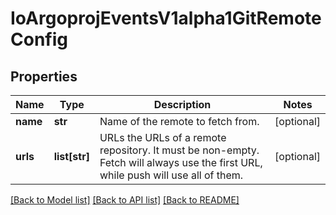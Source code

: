 # IoArgoprojEventsV1alpha1GitRemoteConfig

## Properties
Name | Type | Description | Notes
------------ | ------------- | ------------- | -------------
**name** | **str** | Name of the remote to fetch from. | [optional] 
**urls** | **list[str]** | URLs the URLs of a remote repository. It must be non-empty. Fetch will always use the first URL, while push will use all of them. | [optional] 

[[Back to Model list]](../README.md#documentation-for-models) [[Back to API list]](../README.md#documentation-for-api-endpoints) [[Back to README]](../README.md)


